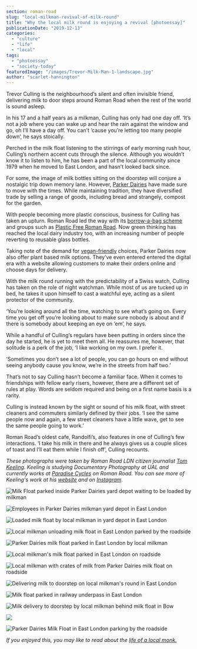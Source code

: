 ```yaml
---
section: roman-road
slug: "local-milkman-revival-of-milk-round"
title: "Why the local milk round is enjoying a revival [photoessay]"
publicationDate: "2019-12-13"
categories: 
  - "culture"
  - "life"
  - "local"
tags: 
  - "photoessay"
  - "society-today"
featuredImage: "/images/Trevor-Milk-Man-1-landscape.jpg"
author: "scarlet-hannington"
---
```


Trevor Culling is the neighbourhood’s silent and often invisible friend, delivering milk to door steps around Roman Road when the rest of the world is sound asleep. 

In his 17 and a half years as a milkman, Culling has only had one day off. ‘It’s not a job where you can wake up and hear the rain against the window and go, oh I’ll have a day off. You can’t ‘cause you’re letting too many people down’, he says stoically.

Perched in the milk float listening to the stirrings of early morning rush hour, Culling’s northern accent cuts through the silence. Although you wouldn’t know it to listen to him, he has been a part of the local community since 1979 when he moved to East London, and hasn’t looked back since.

For some, the image of milk bottles sitting on the doorstep will conjure a nostalgic trip down memory lane. However, [Parker Dairies](https://parkerdairies.co.uk/) have made sure to move with the times. While maintaining tradition, they have diversified trade by selling a range of goods, including bread and strangely, compost for the garden. 

With people becoming more plastic conscious, business for Culling has taken an upturn. Roman Road led the way with its [borrow-a-bag scheme](https://romanroadlondon.com/roman-road-to-launch-borrow-a-bag-scheme/) and groups such as [Plastic Free Roman Road](https://romanroadlondon.com/going-plastic-free-a-journey-from-i-to-we/). Now green thinking has reached the local dairy industry too, with an increasing number of people reverting to reusable glass bottles.

Taking note of the demand for [vegan-friendly](https://romanroadlondon.com/sazzy-fran-vegan-french-toast-recipe/) choices, Parker Dairies now also offer plant based milk options. They’ve even entered entered the digital era with a website allowing customers to make their orders online and choose days for delivery.  

With the milk round running with the predictability of a Swiss watch, Culling has taken on the role of night watchman. While most of us are tucked up in bed, he takes it upon himself to cast a watchful eye, acting as a silent protector of the community.

‘You’re looking around all the time, watching to see what’s going on. Every time you get off you’re looking about to make sure nobody is about and if there is somebody about keeping an eye on ‘em’, he says. 

While a handful of Culling’s regulars have been putting in orders since the day he started, he is yet to meet them all. He reassures me, however, that solitude is a perk of the job, ‘I like working on my own. I prefer it.

‘Sometimes you don’t see a lot of people, you can go hours on end without seeing anybody cause you know, we’re in the streets from half two.’ 

That’s not to say Culling hasn’t become a familiar face. When it comes to friendships with fellow early risers, however, there are a different set of rules at play. Words are seldom required and being on a first name basis is a rarity. 

Culling is instead known by the sight or sound of his milk float, with street cleaners and commuters similarly defined by their jobs. ‘I see the same people now and again, a few street cleaners have a little wave, get to see the same people going to work.’ 

Roman Road’s oldest cafe, Randolfi’s, also features in one of Culling’s few interactions. ‘I take his milk in there and he always gives us a couple slices of toast and I’ll eat them while I finish off’, Culling recounts.

_These photographs were taken by Roman Road LDN citizen journalist [Tom Keeling](https://romanroadlondon.com/author/tom-keeling/). Keeling is studying Documentary Photography at UAL and currently works at [Paradise Cycles](https://romanroadlondon.com/paradise-cycles-james-johnson-louis-wigmore-interview/) on Roman Road. You can see more of Keeling's work at his [website](https://tomkeelingphoto.com/) and on [Instagram](https://www.instagram.com/tomkphotog/)_.

![Milk Float parked inside Parker Dairies yard depot waiting to be loaded by milkman ](/images/Trevor-Milk-Man-4-1024x768.jpg)

![Employees in Parker Dairies milkman yard depot in East London](/images/Trevor-Milk-Man-20-1024x768.jpg)

![Loaded milk float by local milkman in yard depot in East London](/images/Trevor-Milk-Man-2-1024x768.jpg)

![Local milkman unloading milk float in East London parked by the roadside](/images/Trevor-Milk-Man-38-1024x768.jpg)

![Parker Dairies milk float parked in East London by local milkman](/images/Trevor-Milk-Man-47-1024x768.jpg)

![Local milkman's milk float parked in East London on roadside](/images/Trevor-Milk-Man-32-1024x768.jpg)

![Local milkman with crates of milk from Parker Dairies milk float on roadside](/images/Trevor-Milk-Man-30-1024x768.jpg)

![Delivering milk to doorstep on local milkman's round in East London](/images/Trevor-Milk-Man-46-1024x768.jpg)

![Milk float parked in railway underpass in East London](/images/Trevor-Milk-Man-43-1024x768.jpg)

![Milk delivery to doorstep by local milkman behind milk float in Bow](/images/Trevor-Milk-Man-40-1024x768.jpg)

![](/images/Trevor-Milk-Man-42-1024x768.jpg)

![Parker Dairies Milk Float in East London parking by the roadside](/images/Trevor-Milk-Man-39-1024x768.jpg)

_If you enjoyed this, you may like to read about the [life of a local monk.](https://romanroadlondon.com/buddhist-monk-east-end-life/)_
